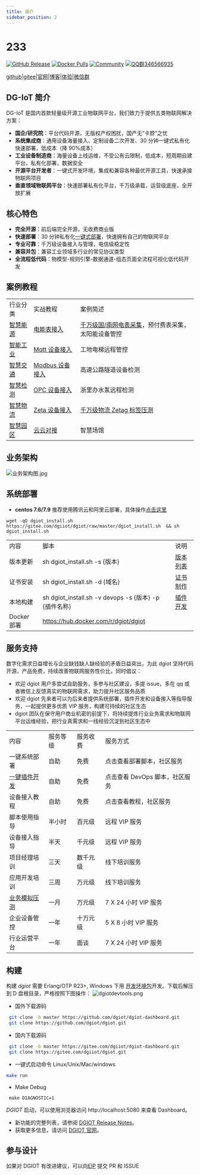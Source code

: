 ```yaml
---
title: 简介
sidebar_position: 2
---
```


# 233

[![GitHub Release](https://img.shields.io/github/release/dgiot/dgiot?color=brightgreen)](https://github.com/dgiot/dgiot/releases)
[![Docker Pulls](https://img.shields.io/docker/pulls/dgiot/dgiot)](https://hub.docker.com/r/dgiot/dgiot)
[![Community](https://img.shields.io/badge/Community-DGIOT-yellow)](https://tech.iotn2n.com)
[![QQ群346566935](https://img.shields.io/badge/QQ群-346566935-brightgreen)](https://jq.qq.com/?_wv=1027&k=LipWZvDe)

[github](https://github.com/dgiot?from=git)|[gitee](https://www.iotn2n.com?from=git)|[官网](https://www.iotn2n.com?from=git)|[博客](https://tech.iotn2n.com?from=git)|[体验](https://prod.iotn2n.com?from=git)|[微信群](#jump)

## DG-IoT 简介

DG-IoT 是国内首款轻量级开源工业物联网平台，我们致力于提供五类物联网解决方案：

- **国企/研究院**：平台代码开源，无版权产权困扰，国产无“卡脖”之忧
- **系统集成商**：通用设备海量接入、定制设备二次开发、30 分钟一键式私有化快速部署，低成本（降 90%成本）
- **工业设备制造商**：海量设备上线运维，不受公有云限制，低成本，短周期自建平台，私有化部署，数据安全
- **开源平台开发者**：一键式开发环境，集成和兼容各种最优开源工具，快速承接物联网项目
- **垂直领域物联网平台**：快速部署私有化平台，千万级承载，运营级底座，全开放扩展

## 核心特色

- **完全开源**：前后端完全开源，无收费商业版
- **快速部署**：30 分钟私有化[一键式部署](https://gitee.com/dgiiot/dgiot/wikis/%E4%BA%A7%E5%93%81%E6%89%8B%E5%86%8C/%E4%BA%A7%E5%93%81%E7%AE%80%E4%BB%8B/%E5%AE%89%E8%A3%85%E9%83%A8%E7%BD%B2)，快速拥有自己的物联网平台
- **专业可靠**：千万级设备接入与管理，电信级稳定性
- **兼容并包**：兼容工业领域多行业的常见协议类型
- **全流程低代码**：物模型-规则引擎-数据通道-组态页面全流程可视化低代码开发

## 案例教程

|                                                                                                                                              |                                                                                                                                                         |                                                                                                                                                                                                                        |
| -------------------------------------------------------------------------------------------------------------------------------------------- | ------------------------------------------------------------------------------------------------------------------------------------------------------- | ---------------------------------------------------------------------------------------------------------------------------------------------------------------------------------------------------------------------- |
| 行业分类                                                                                                                                     | 实战教程                                                                                                                                                | 案例简述                                                                                                                                                                                                               |
| [智慧能源](https://gitee.com/dgiiot/dgiot/wikis/%E8%A1%8C%E4%B8%9A%E6%A1%88%E4%BE%8B/%E8%83%BD%E6%BA%90%E8%A1%8C%E4%B8%9A?sort_id=4971731)   | [电能表接入](https://gitee.com/dgiiot/dgiot/wikis/%E5%AE%9E%E6%88%98%E6%8E%A5%E5%85%A5/%E7%94%B5%E8%A1%A8%E6%8E%A5%E5%85%A5/%E6%A6%82%E8%BF%B0)         | [千万级国/南网电表采集](https://gitee.com/dgiiot/dgiot/wikis/%E5%8E%8B%E6%B5%8B%E6%8A%A5%E5%91%8A/3000%E4%B8%87%E7%9C%81%E7%BA%A7%E7%94%B5%E8%A1%A8%E9%9B%86%E6%8A%84%E5%8E%8B%E6%B5%8B)，预付费表采集，太阳能设备管控 |
| [智能工业](https://gitee.com/dgiiot/dgiot/wikis/%E8%A1%8C%E4%B8%9A%E6%A1%88%E4%BE%8B/%E5%B7%A5%E4%B8%9A%E8%AE%BE%E5%A4%87%E8%A1%8C%E4%B8%9A) | [Mqtt 设备接入](https://gitee.com/dgiiot/dgiot/wikis/%E5%AE%9E%E6%88%98%E6%8E%A5%E5%85%A5/MQTT%E8%AE%BE%E5%A4%87%E6%8E%A5%E5%85%A5)                     | 工地电梯远程管控                                                                                                                                                                                                       |
| [智慧交通](https://gitee.com/dgiiot/dgiot/wikis/%E8%A1%8C%E4%B8%9A%E6%A1%88%E4%BE%8B/%E4%BA%A4%E9%80%9A%E8%A1%8C%E4%B8%9A)                   | [Modbus 设备接入](https://gitee.com/dgiiot/dgiot/wikis/%E5%AE%9E%E6%88%98%E6%8E%A5%E5%85%A5/Modbus%E8%AE%BE%E5%A4%87%E6%8E%A5%E5%85%A5?sort_id=5023597) | 高速公路隧道设备检测                                                                                                                                                                                                   |
| [智慧检测](https://gitee.com/dgiiot/dgiot/wikis/%E8%A1%8C%E4%B8%9A%E6%A1%88%E4%BE%8B/%E6%99%BA%E6%85%A7%E6%A3%80%E6%B5%8B)                   | [OPC 设备接入](https://gitee.com/dgiiot/dgiot/wikis/%E5%AE%9E%E6%88%98%E6%8E%A5%E5%85%A5/OPC%E8%AE%BE%E5%A4%87%E6%8E%A5%E5%85%A5/%E6%A6%82%E8%BF%B0)    | 浙里办水泵远程检测                                                                                                                                                                                                     |
| [智慧物流](https://gitee.com/dgiiot/dgiot/wikis/%E8%A1%8C%E4%B8%9A%E6%A1%88%E4%BE%8B/%E6%99%BA%E6%85%A7%E7%89%A9%E6%B5%81)                   | [Zeta 设备接入](https://gitee.com/dgiiot/dgiot/wikis/%E5%AE%9E%E6%88%98%E6%8E%A5%E5%85%A5/Zeta%E8%AE%BE%E5%A4%87%E6%8E%A5%E5%85%A5/%E6%A6%82%E8%BF%B0)  | [千万级物流 Zetag 标签压测](https://gitee.com/dgiiot/dgiot/wikis/%E5%8E%8B%E6%B5%8B%E6%8A%A5%E5%91%8A/1500%E4%B8%87Zetag%E6%A0%87%E7%AD%BE%E7%89%A9%E6%B5%81%E5%85%A8%E4%B8%9A%E5%8A%A1%E5%8E%8B%E6%B5%8B)             |
| [智慧园区](https://gitee.com/dgiiot/dgiot/wikis/%E8%A1%8C%E4%B8%9A%E6%A1%88%E4%BE%8B/%E6%99%BA%E6%85%A7%E5%9B%AD%E5%8C%BA)                   | [云云对接](https://gitee.com/dgiiot/dgiot/wikis/%E5%AE%9E%E6%88%98%E6%8E%A5%E5%85%A5/%E4%BA%91%E4%BA%91%E5%AF%B9%E6%8E%A5/%E6%A6%82%E8%BF%B0)           | 智慧场馆                                                                                                                                                                                                               |

## 业务架构

![业务架构图.jpg](http://dgiot-1253666439.cos.ap-shanghai-fsi.myqcloud.com/shuwa_tech/zh/%E4%B8%9A%E5%8A%A1%E6%9E%B6%E6%9E%84%E5%9B%BE.jpg)

## 系统部署

- **centos 7.6/7.9** 推荐使用腾讯云和阿里云部署，具体操作[点击这里](https://gitee.com/dgiiot/dgiot/wikis/DG-IoT%E7%89%A9%E8%81%94%E7%BD%91%E6%89%8B%E5%86%8C/%E7%AE%80%E4%BB%8B/%E5%AE%89%E8%A3%85%E9%83%A8%E7%BD%B2)

```
wget -qO dgiot_install.sh https://gitee.com/dgiiot/dgiot/raw/master/dgiot_install.sh  && sh dgiot_install.sh
```

|             |                                                       |                                                                                                                                                                                                      |
| ----------- | ----------------------------------------------------- | ---------------------------------------------------------------------------------------------------------------------------------------------------------------------------------------------------- |
| 内容        | 脚本                                                  | 说明                                                                                                                                                                                                 |
| 版本更新    | sh dgiot_install.sh -s {版本}                         | [版本列表](https://gitee.com/dgiiot/dgiot/wikis/%E4%BA%A7%E5%93%81%E6%89%8B%E5%86%8C/%E4%BA%A7%E5%93%81%E7%AE%80%E4%BB%8B/%E7%B3%BB%E7%BB%9F%E9%83%A8%E7%BD%B2/%E7%89%88%E6%9C%AC%E5%88%97%E8%A1%A8) |
| 证书安装    | sh dgiot_install.sh -d {域名}                         | [证书制作](https://gitee.com/dgiiot/dgiot/wikis/%E4%BA%A7%E5%93%81%E6%89%8B%E5%86%8C/%E4%BA%A7%E5%93%81%E7%AE%80%E4%BB%8B/%E5%AE%89%E8%A3%85%E9%83%A8%E7%BD%B2)                                      |
| 本地构建    | sh dgiot_install.sh -v devops -s {版本} -p {插件名称} | [插件开发](https://gitee.com/dgiiot/dgiot/wikis/%E5%BC%80%E5%8F%91%E6%8C%87%E5%8D%97/%E6%8F%92%E4%BB%B6%E5%BC%80%E5%8F%91/%E6%A6%82%E8%BF%B0)                                                        |
| Docker 部署 | https://hub.docker.com/r/dgiot/dgiot                  |

## 服务支持

数字化需求日益增长与企业缺钱缺人缺经验的矛盾日益突出，为此 dgiot 坚持代码开源，产品免费，持续改善物联网服务性价比，同时倡议：

- 欢迎 dgiot 用户多尝试自助服务，多参与社区建设，多提 issue，多在 qq 或者微信上反馈真实的物联网需求，助力提升社区服务品质
- 欢迎 dgiot 先来者可以为后来者提供系统部署，插件开发和设备接入等指导服务，一起提供更多优质 VIP 服务，构建可持续的社区生态
- dgiot 团队在保守用户商业机密的前提下，将持续提炼行业业务需求和物联网平台运维经验，把行业真需求和一线经验沉淀到社区生态中

|                                                                                                                                                            |          |          |                                |
| ---------------------------------------------------------------------------------------------------------------------------------------------------------- | -------- | -------- | ------------------------------ |
| 内容                                                                                                                                                       | 服务等级 | 服务收费 | 服务方式                       |
| 一键系统部署                                                                                                                                               | 自助     | 免费     | 点击查看部署脚本，社区服务     |
| [一键插件开发](https://gitee.com/dgiiot/dgiot/wikis/%E4%B8%80%E9%94%AE%E9%83%A8%E7%BD%B2/%E7%B3%BB%E7%BB%9F%E9%83%A8%E7%BD%B2)                             | 自助     | 免费     | 点击查看 DevOps 脚本，社区服务 |
| 设备接入教程                                                                                                                                               | 自助     | 免费     | 点击查看教程，社区服务         |
| 脚本使用指导                                                                                                                                               | 半小时   | 百元级   | 远程 VIP 服务                  |
| 设备接入指导                                                                                                                                               | 半天     | 千元级   | 远程 VIP 服务                  |
| 项目经理培训                                                                                                                                               | 三天     | 数千元级 | 线下培训服务                   |
| 应用开发培训                                                                                                                                               | 三周     | 万元级   | 线下培训服务                   |
| [业务模拟压测](https://gitee.com/dgiiot/dgiot/wikis/%E4%BA%A7%E5%93%81%E6%89%8B%E5%86%8C/%E4%BA%91%E5%8E%8B%E6%B5%8B/%E4%BA%A7%E5%93%81%E5%8A%9F%E8%83%BD) | 一月     | 万元级   | 7 X 24 小时 VIP 服务           |
| 企业设备管控                                                                                                                                               | 一年     | 十万元级 | 5 X 8 小时 VIP 服务            |
| 行业运营平台                                                                                                                                               | 一年     | 面谈     | 7 X 24 小时 VIP 服务           |

## 构建

构建 _dgiot_ 需要 Erlang/OTP R23+, Windows 下用 [开发环境包](https://dgiotdev-1308220533.cos.ap-nanjing.myqcloud.com/msys64.zip)开发。下载后解压到 D 盘根目录，严格按照下图操作：
![dgiotdevtools.png](http://dgiot-1253666439.cos.ap-shanghai-fsi.myqcloud.com/shuwa_tech/zh/dgiotdevtools.png)

- 国外下载源码

```bash
 git clone -b master https://github.com/dgiot/dgiot-dashboard.git
 git clone https://github.com/dgiot/dgiot.git
```

- 国内下载源码

```bash
 git clone -b master https://gitee.com/dgiiot/dgiot-dashboard.git
 git clone https://gitee.com/dgiiot/dgiot.git
```

- 一键式启动命令 Linux/Unix/Mac/windows

```bash
make run
```

- Make Debug

```
 make DIAGNOSTIC=1
```

_DGIOT_ 启动，可以使用浏览器访问 http://localhost:5080 来查看 Dashboard。

- 新功能的完整列表，请参阅 [DGIOT Release Notes](https://github.com/dgiot/dgiot/releases)。
- 获取更多信息，请访问 [DGIOT 官网](https://tech.iotn2n.com/)。

## 参与设计

如果对 DGIOT 有改进建议，可以向[EIP](https://github.com/dgiot/eip) 提交 PR 和 ISSUE

